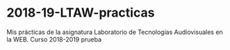 # 2018-19-LTAW-practicas
Mis prácticas de la asignatura Laboratorio de Tecnologías Audiovisuales en la WEB. Curso 2018-2019
prueba
